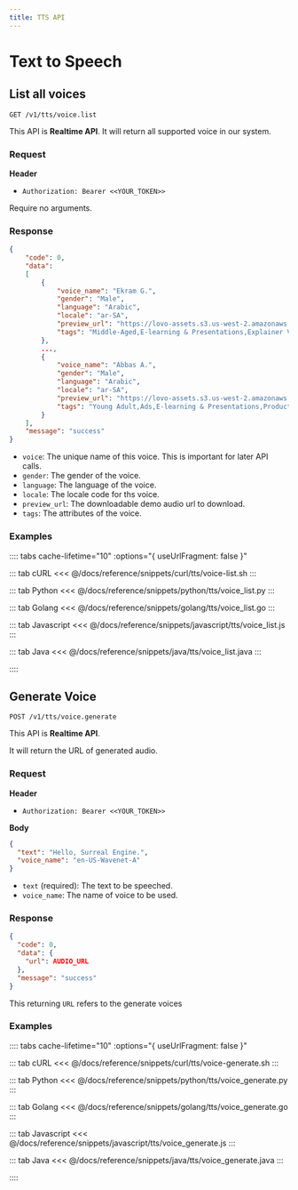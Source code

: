 ```yaml
---
title: TTS API
---
```


# Text to Speech

## List all voices

```
GET /v1/tts/voice.list
```

This API is **Realtime API**.
It will return all supported voice in our system.

### Request

**Header**

- `Authorization: Bearer <<YOUR_TOKEN>>`

Require no arguments.

### Response

```json
{
    "code": 0,
    "data":
    [
        {
            "voice_name": "Ekram G.",
            "gender": "Male",
            "language": "Arabic",
            "locale": "ar-SA",
            "preview_url": "https://lovo-assets.s3.us-west-2.amazonaws.com/skin_sample/1625732273462.wav",
            "tags": "Middle-Aged,E-learning & Presentations,Explainer Videos"
        },
        ...,
        {
            "voice_name": "Abbas A.",
            "gender": "Male",
            "language": "Arabic",
            "locale": "ar-SA",
            "preview_url": "https://lovo-assets.s3.us-west-2.amazonaws.com/skin_sample/1625732265612.wav",
            "tags": "Young Adult,Ads,E-learning & Presentations,Product demos,Explainer Videos"
        }
    ],
    "message": "success"
}
```

- `voice`: The unique name of this voice. This is important for later API calls.
- `gender`: The gender of the voice.
- `language`: The language of the voice.
- `locale`: The locale code for ths voice.
- `preview_url`: The downloadable demo audio url to download.
- `tags`: The attributes of the voice.

### Examples

:::: tabs    cache-lifetime="10" :options="{ useUrlFragment: false }"

::: tab cURL
<<< @/docs/reference/snippets/curl/tts/voice-list.sh
:::

::: tab Python
<<< @/docs/reference/snippets/python/tts/voice_list.py
:::

::: tab Golang
<<< @/docs/reference/snippets/golang/tts/voice_list.go
:::

::: tab Javascript
<<< @/docs/reference/snippets/javascript/tts/voice_list.js
:::

::: tab Java
<<< @/docs/reference/snippets/java/tts/voice_list.java
:::

::::



## Generate Voice

```
POST /v1/tts/voice.generate
```

This API is **Realtime API**.

It will return the URL of generated audio.

### Request

**Header**

- `Authorization: Bearer <<YOUR_TOKEN>>`

**Body**

```json
{
  "text": "Hello, Surreal Engine.",
  "voice_name": "en-US-Wavenet-A"
}
```

- `text` (required): The text to be speeched.
- `voice_name`: The name of voice to be used.


### Response

```json
{
  "code": 0,
  "data": {
    "url": AUDIO_URL
  },
  "message": "success"
}
```

This returning `URL` refers to the generate voices

### Examples

:::: tabs    cache-lifetime="10" :options="{ useUrlFragment: false }"

::: tab cURL
<<< @/docs/reference/snippets/curl/tts/voice-generate.sh
:::

::: tab Python
<<< @/docs/reference/snippets/python/tts/voice_generate.py
:::

::: tab Golang
<<< @/docs/reference/snippets/golang/tts/voice_generate.go
:::

::: tab Javascript
<<< @/docs/reference/snippets/javascript/tts/voice_generate.js
:::

::: tab Java
<<< @/docs/reference/snippets/java/tts/voice_generate.java
:::

::::

